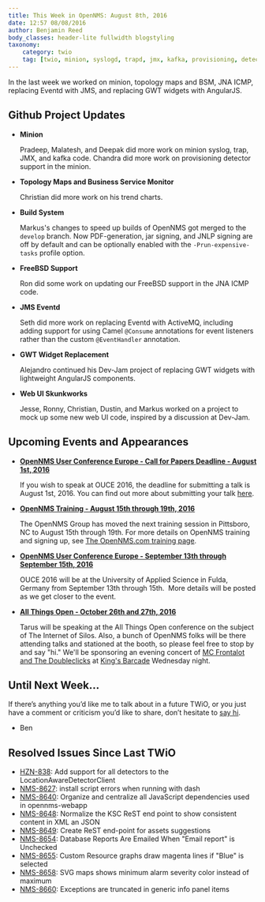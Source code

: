 ```yaml
---
title: This Week in OpenNMS: August 8th, 2016
date: 12:57 08/08/2016
author: Benjamin Reed
body_classes: header-lite fullwidth blogstyling
taxonomy:
    category: twio
    tag: [twio, minion, syslogd, trapd, jmx, kafka, provisioning, detectors, pdf, jar, jnlp, freebsd, jna, jms, eventd, activemq, camel, gwt, angularjs, ouce, training, all things open, ato, mc frontalot, the doubleclicks, kings barcade]
---
```


In the last week we worked on minion, topology maps and BSM, JNA ICMP, replacing Eventd with JMS, and replacing GWT widgets with AngularJS.

<!-- git log --all --no-merges --since='2016-08-01 00:00:00' --until='2016-08-08 00:00:00' --format='%Cblue%ai %Cgreen%aN %Cred%d %Creset%s %Cblue(%H)'  | sort | less -R -->

Github Project Updates
----------------------

* __Minion__

  Pradeep, Malatesh, and Deepak did more work on minion syslog, trap, JMX, and kafka code.  Chandra did more work on provisioning detector support in the minion.

* __Topology Maps and Business Service Monitor__

  Christian did more work on his trend charts.

* __Build System__

  Markus's changes to speed up builds of OpenNMS got merged to the `develop` branch.  Now PDF-generation, jar signing, and JNLP signing are off by default and can be optionally enabled with the `-Prun-expensive-tasks` profile option.

* __FreeBSD Support__

  Ron did some work on updating our FreeBSD support in the JNA ICMP code.

* __JMS Eventd__

  Seth did more work on replacing Eventd with ActiveMQ, including adding support for using Camel `@Consume` annotations for event listeners rather than the custom `@EventHandler` annotation.

* __GWT Widget Replacement__

  Alejandro continued his Dev-Jam project of replacing GWT widgets with lightweight AngularJS components.

* __Web UI Skunkworks__

  Jesse, Ronny, Christian, Dustin, and Markus worked on a project to mock up some new web UI code, inspired by a discussion at Dev-Jam.

Upcoming Events and Appearances
-------------------------------

* __[OpenNMS User Conference Europe - Call for Papers Deadline - August 1st, 2016](http://www.opennms.eu/2016/06/call-for-papers-ouce-2016/)__

  If you wish to speak at OUCE 2016, the deadline for submitting a talk is August 1st, 2016.  You can find out more about submitting your talk [here](http://www.opennms.eu/2016/06/call-for-papers-ouce-2016/).

* __[OpenNMS Training - August 15th through 19th, 2016](http://www.opennms.com/training)__

  The OpenNMS Group has moved the next training session in Pittsboro, NC to August 15th through 19th.  For more details on OpenNMS training and signing up, see [The OpenNMS.com training page](http://www.opennms.com/training/).

* __[OpenNMS User Conference Europe - September 13th through September 15th, 2016](https://ouce.opennms.eu)__

  OUCE 2016 will be at the University of Applied Science in Fulda, Germany from September 13th through 15th.  More details will be posted as we get closer to the event.

* __[All Things Open - October 26th and 27th, 2016](https://allthingsopen.org/)__

  Tarus will be speaking at the All Things Open conference on the subject of The Internet of Silos.  Also, a bunch of OpenNMS folks will be there attending talks and stationed at the booth, so please feel free to stop by and say "hi."  We'll be sponsoring an evening concert of [MC Frontalot and The Doubleclicks](http://www.adventuresinoss.com/2016/07/05/mc-frontalot-and-the-doubleclicks-at-all-things-open/) at [King's Barcade](http://www.kingsbarcade.com/) Wednesday night.

Until Next Week…
----------------

If there’s anything you’d like me to talk about in a future TWiO, or you just have a comment or criticism you’d like to share, don’t hesitate to [say hi](mailto:twio@opennms.org).

- Ben

Resolved Issues Since Last TWiO
-------------------------------

* [HZN-838](http://issues.opennms.org/browse/HZN-838): Add support for all detectors to the LocationAwareDetectorClient
* [NMS-8627](http://issues.opennms.org/browse/NMS-8627): install script errors when running with dash
* [NMS-8640](http://issues.opennms.org/browse/NMS-8640): Organize and centralize all JavaScript dependencies used in opennms-webapp
* [NMS-8648](http://issues.opennms.org/browse/NMS-8648): Normalize the KSC ReST end point to show consistent content in XML an JSON
* [NMS-8649](http://issues.opennms.org/browse/NMS-8649): Create ReST end-point for assets suggestions
* [NMS-8654](http://issues.opennms.org/browse/NMS-8654): Database Reports Are Emailed When "Email report" is Unchecked
* [NMS-8655](http://issues.opennms.org/browse/NMS-8655): Custom Resource graphs draw magenta lines if "Blue" is selected
* [NMS-8658](http://issues.opennms.org/browse/NMS-8658): SVG maps shows minimum alarm severity color instead of maximum
* [NMS-8660](http://issues.opennms.org/browse/NMS-8660): Exceptions are truncated in generic info panel items

<!--
  http://issues.opennms.org/issues/?filter=13303
  :1,$s#^[^\t]*\t[^\t]*\t\([^\t]*\)\t#* [\1](http://issues.opennms.org/browse/\1): #
  :1,$s#[\t ]*$#\1#
-->
